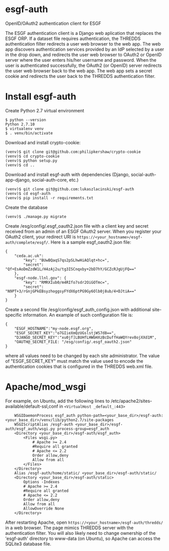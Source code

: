 # esgf-auth
OpenID/OAuth2 authentication client for ESGF

The ESGF authentication client is a Django web aplication that replaces the 
ESGF ORP. If a dataset file requires authentication, the THREDDS 
authentication filter redirects a user web browser to the web app. The web
app discovers authentication services provided by an IdP selected by a user
in the drop down, and redirects the user web browser to OAuth2 or OpenID
server where the user enters his/her username and password. When the user 
is authenticated successfully, the OAuth2 (or OpenID) server redirects the 
user web browser back to the web app. The web app sets a secret cookie and
redirects the user back to the THREDDS authentication filter.

# Install esgf-auth

Create Python 2.7 virtual environment
```
$ python --version 
Python 2.7.10
$ virtualenv venv
$ . venv/bin/activate
```
Download and install crypto-cookie:
```
(venv)$ git clone git@github.com:philipkershaw/crypto-cookie
(venv)$ cd crypto-cookie
(venv)$ python setup.py
(venv)$ cd ..
```
Download and install esgf-auth with dependencies (Django, 
social-auth-app-django, social-auth-core, etc.)
```
(venv)$ git clone git@github.com:lukaszlacinski/esgf-auth
(venv)$ cd esgf-auth
(venv)$ pip install -r requirements.txt
```
Create the database
```
(venv)$ ./manage.py migrate
```
Create /esg/config/.esgf_oauth2.json file with a client key and secret 
received from an admin of an ESGF OAuth2 server. When you register your 
OAuth2 client, your redirect URI is 
`https://<your_hostname>/esgf-auth/complete/esgf/`. Here is a sample
esgf_oauth2.json file:
```
{
    "ceda.ac.uk":
        "key": "BUwBQaqS7qs2pSLhwHiAQlqt+hc=",
        "secret": "Qf+EsAoDmZzdW1L/H4zAj2u/tg3ISCnqxby+2bD7hY/GCZcRJgUjFQ=="
    },
    "esgf-node.llnl.gov": {
        "key": "RMRXIub0/m4RIfo7sdr2OiGOTmc=",
        "secret": "N9PT+3/rGnjGPkEBsyzhoggsyFYdX6ptPG9Gy6Olb0j8ub/4+DJtiA=="
    }
}
```

Create a second file /esg/config/esgf_auth_config.json with additional site-specific information. An example of such configuration file is:
```
{
    "ESGF_HOSTNAME":"my-node.esgf.org",
    "ESGF_SECRET_KEY":"o7GIieXmQzUGslstjWS7d8==",
    "DJANGO_SECRET_KEY":"xu0jf]LBUHfLHWbHXzBcDuffHaWQYrev8ojXXd1M",
    "OAUTH@_SECRET_FILE: "/esg/config/.esgf_oauth2.json"
}
```
where all values need to be changed by each site administrator. The value of "ESGF_SECRET_KEY" must match the value used to encode the authentication cookies that is configured in the THREDDS web.xml file.


# Apache/mod_wsgi

For example, on Ubuntu, add the following lines to 
/etc/apache2/sites-available/default-ssl,conf in 
`<VirtualHost _default_:443>`

```
    WSGIDaemonProcess esgf_auth python-path=<your_base_dir>/esgf-auth:<your_base_dir>/venv/lib/python2.7/site-packages
    WSGIScriptAlias /esgf-auth <your_base_dir>/esgf-auth/esgf_auth/wsgi.py process-group=esgf_auth
    <Directory <your_base_dir>/esgf-auth/esgf_auth>
        <Files wsgi.py>
            # Apache >= 2.4
            #Require all granted
            # Apache <= 2.2
            Order allow,deny
            Allow from all
        </Files>
    </Directory>
    Alias /esgf-auth/home/static/ <your_base_dir>/esgf-auth/static/
    <Directory <your_base_dir>/esgf-auth/static>
        Options -Indexes
        # Apache >= 2.4
        #Require all granted
        # Apache <= 2.2
        Order allow,deny
        Allow from all
        AllowOverride None
    </Directory>
```
After restarting Apache, open `https://<your_hostname>/esgf-auth/thredds/` 
in a web browser. The page mimics THREDDS server with the authentication 
filter. You will also likely need to change ownership of the 'esgf-auth' directory to 
www-data (on Ubuntu), so Apache can access the SQLite3 database file.
